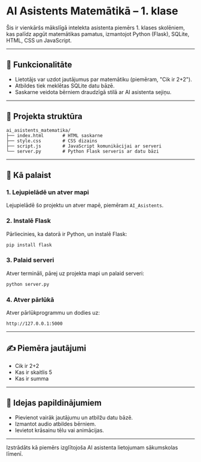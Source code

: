 # AI Asistents Matemātikā – 1. klase

Šis ir vienkāršs mākslīgā intelekta asistenta piemērs 1. klases skolēniem, kas palīdz apgūt matemātikas pamatus, izmantojot Python (Flask), SQLite, HTML, CSS un JavaScript.

---

## 🧠 Funkcionalitāte
- Lietotājs var uzdot jautājumus par matemātiku (piemēram, "Cik ir 2+2").
- Atbildes tiek meklētas SQLite datu bāzē.
- Saskarne veidota bērniem draudzīgā stilā ar AI asistenta sejiņu.

---

## 📁 Projekta struktūra

```
ai_asistents_matematika/
├── index.html       # HTML saskarne
├── style.css        # CSS dizains
├── script.js        # JavaScript komunikācijai ar serveri
└── server.py        # Python Flask serveris ar datu bāzi
```

---

## 🚀 Kā palaist

### 1. Lejupielādē un atver mapi
Lejupielādē šo projektu un atver mapē, piemēram `AI_Asistents`.

### 2. Instalē Flask
Pārliecinies, ka datorā ir Python, un instalē Flask:

```bash
pip install flask
```

### 3. Palaid serveri
Atver termināli, pārej uz projekta mapi un palaid serveri:

```bash
python server.py
```

### 4. Atver pārlūkā
Atver pārlūkprogrammu un dodies uz:

```
http://127.0.0.1:5000
```

---

## ✍️ Piemēra jautājumi

- Cik ir 2+2
- Kas ir skaitlis 5
- Kas ir summa

---

## 🧩 Idejas papildinājumiem

- Pievienot vairāk jautājumu un atbilžu datu bāzē.
- Izmantot audio atbildes bērniem.
- Ievietot krāsainu tēlu vai animācijas.

---

Izstrādāts kā piemērs izglītojoša AI asistenta lietojumam sākumskolas līmenī.
